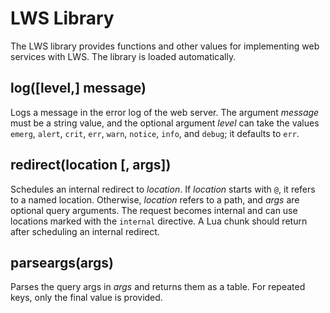 # LWS Library

The LWS library provides functions and other values for implementing web services with LWS. The
library is loaded automatically.


## log([level,] message)

Logs a message in the error log of the web server. The argument *message* must be a string value,
and the optional argument *level* can take the values `emerg`, `alert`, `crit`, `err`, `warn`,
`notice`, `info`, and `debug`; it defaults to `err`.


## redirect(location [, args])

Schedules an internal redirect to *location*. If *location* starts with `@`, it refers to
a named location. Otherwise, *location* refers to a path, and *args* are optional query arguments.
The request becomes internal and can use locations marked with the `internal` directive. A Lua
chunk should return after scheduling an internal redirect.


## parseargs(args)

Parses the query args in *args* and returns them as a table. For repeated keys, only the final value
is provided.
